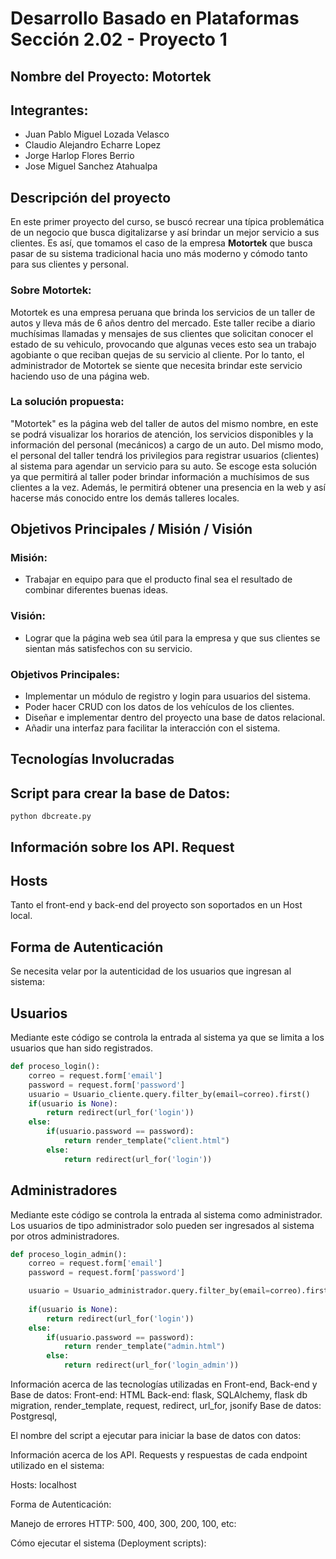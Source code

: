 # Desarrollo Basado en Plataformas Sección 2.02 - Proyecto 1
## Nombre del Proyecto: Motortek

## Integrantes: 
- Juan Pablo Miguel Lozada Velasco
- Claudio Alejandro Echarre Lopez
- Jorge Harlop Flores Berrio
- Jose Miguel Sanchez Atahualpa

## Descripción del proyecto
En este primer proyecto del curso, se buscó recrear una típica problemática de un negocio que busca digitalizarse y así brindar un mejor servicio a sus clientes. Es así, que tomamos el caso de la empresa **Motortek** que busca pasar de su sistema tradicional hacia uno más moderno y cómodo tanto para sus clientes y personal.
### Sobre Motortek:
Motortek es una empresa peruana que brinda los servicios de un taller de autos y lleva más de 6 años dentro del mercado. Este taller recibe a diario muchísimas llamadas y mensajes de sus clientes que solicitan conocer el estado de su vehiculo, provocando que algunas veces esto sea un trabajo agobiante o que reciban quejas de su servicio al cliente. Por lo tanto, el administrador de Motortek se siente que necesita brindar este servicio haciendo uso de una página web.
### La solución propuesta:
"Motortek" es la página web del taller de autos del mismo nombre, en este se podrá visualizar los horarios de atención, los servicios disponibles y la información del personal (mecánicos) a cargo de un auto. Del mismo modo, el personal del taller tendrá los privilegios para registrar usuarios (clientes) al sistema para agendar un servicio para su auto. 
Se escoge esta solución ya que permitirá al taller poder brindar información a muchísimos de sus clientes a la vez. Además, le permitirá obtener una presencia en la web y así hacerse más conocido entre los demás talleres locales.

## Objetivos Principales / Misión / Visión
### Misión:
- Trabajar en equipo para que el producto final sea el resultado de combinar diferentes buenas ideas.
### Visión:
- Lograr que la página web sea útil para la empresa y que sus clientes se sientan más satisfechos con su servicio.
### Objetivos Principales:
- Implementar un módulo de registro y login para usuarios del sistema.
- Poder hacer CRUD con los datos de los vehículos de los clientes.
- Diseñar e implementar dentro del proyecto una base de datos relacional.
- Añadir una interfaz para facilitar la interacción con el sistema.

## Tecnologías Involucradas 


## Script para crear la base de Datos:
`python dbcreate.py`

## Información sobre los API. Request

## Hosts
Tanto el front-end y back-end del proyecto son soportados en un Host local.

## Forma de Autenticación
Se necesita velar por la autenticidad de los usuarios que ingresan al sistema:
## Usuarios
Mediante este código se controla la entrada al sistema ya que se limita a los usuarios que han sido registrados.

```python @app.route('/client', methods=['POST'])
def proceso_login():
    correo = request.form['email']
    password = request.form['password']
    usuario = Usuario_cliente.query.filter_by(email=correo).first() 
    if(usuario is None):
        return redirect(url_for('login'))
    else:
        if(usuario.password == password):
            return render_template("client.html")
        else:
            return redirect(url_for('login'))          
```
## Administradores
Mediante este código se controla la entrada al sistema como administrador. Los usuarios de tipo administrador solo pueden ser ingresados al sistema por otros administradores.

```python @app.route('/admin', methods=['POST'])
def proceso_login_admin():
    correo = request.form['email']
    password = request.form['password']

    usuario = Usuario_administrador.query.filter_by(email=correo).first()
    
    if(usuario is None):
        return redirect(url_for('login'))
    else:
        if(usuario.password == password):
            return render_template("admin.html")
        else:
            return redirect(url_for('login_admin'))          
```











Información acerca de las tecnologías utilizadas en Front-end, Back-end y Base de datos:
Front-end: HTML
Back-end: flask, SQLAlchemy, flask db migration, render_template, request, redirect, url_for, jsonify
Base de datos: Postgresql, 

El nombre del script a ejecutar para iniciar la base de datos con datos:

Información acerca de los API. Requests y respuestas de cada endpoint utilizado en el sistema:

Hosts:
localhost

Forma de Autenticación:

Manejo de errores HTTP: 500, 400, 300, 200, 100, etc:

Cómo ejecutar el sistema (Deployment scripts):


